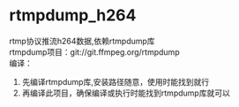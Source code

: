 # rtmpdump_h264
rtmp协议推流h264数据,依赖rtmpdump库<br>
rtmpdump项目：git://git.ffmpeg.org/rtmpdump<br>
编译：
1. 先编译rtmpdump库,安装路径随意，使用时能找到就行
2. 再编译此项目，确保编译或执行时能找到rtmpdump库就可以
